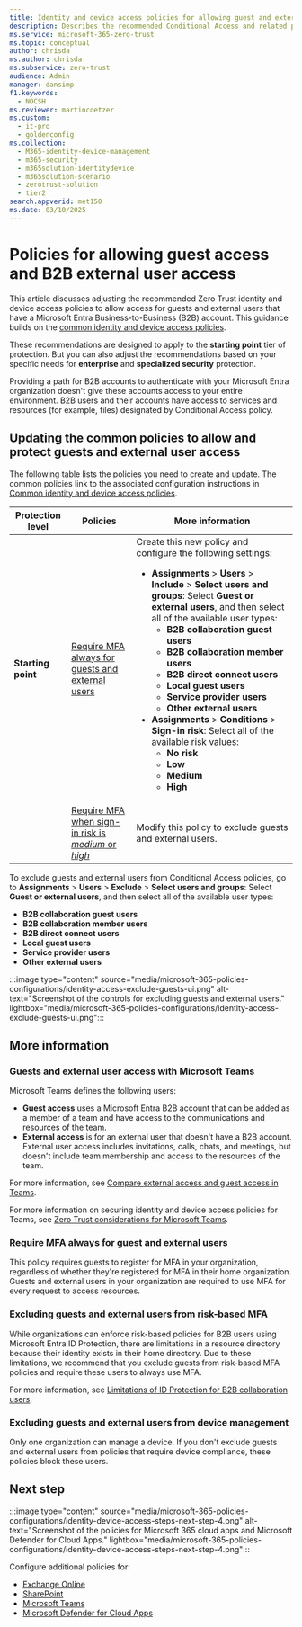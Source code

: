 ```yaml
---
title: Identity and device access policies for allowing guest and external user B2B access - Microsoft 365 for enterprise | Microsoft Docs
description: Describes the recommended Conditional Access and related policies for protecting access of guests and external users.
ms.service: microsoft-365-zero-trust
ms.topic: conceptual
author: chrisda
ms.author: chrisda
ms.subservice: zero-trust
audience: Admin
manager: dansimp
f1.keywords:
  - NOCSH
ms.reviewer: martincoetzer
ms.custom:
  - it-pro
  - goldenconfig
ms.collection:
  - M365-identity-device-management
  - m365-security
  - m365solution-identitydevice
  - m365solution-scenario
  - zerotrust-solution
  - tier2
search.appverid: met150
ms.date: 03/10/2025
---
```


# Policies for allowing guest access and B2B external user access

This article discusses adjusting the recommended Zero Trust identity and device access policies to allow access for guests and external users that have a Microsoft Entra Business-to-Business (B2B) account. This guidance builds on the [common identity and device access policies](zero-trust-identity-device-access-policies-common.md).

These recommendations are designed to apply to the **starting point** tier of protection. But you can also adjust the recommendations based on your specific needs for **enterprise** and **specialized security** protection.

Providing a path for B2B accounts to authenticate with your Microsoft Entra organization doesn't give these accounts access to your entire environment. B2B users and their accounts have access to services and resources (for example, files) designated by Conditional Access policy.

## Updating the common policies to allow and protect guests and external user access

The following table lists the policies you need to create and update. The common policies link to the associated configuration instructions in [Common identity and device access policies](zero-trust-identity-device-access-policies-common.md).

|Protection level|Policies|More information|
|---|---|---|
|**Starting point**|[Require MFA always for guests and external users](zero-trust-identity-device-access-policies-common.md#require-mfa-based-on-sign-in-risk)|Create this new policy and configure the following settings: <ul><li>**Assignments** \> **Users** \> **Include** \> **Select users and groups**: Select **Guest or external users**, and then select all of the available user types:<ul><li>**B2B collaboration guest users**</li><li>**B2B collaboration member users**</li><li>**B2B direct connect users**</li><li>**Local guest users**</li><li>**Service provider users**</li><li>**Other external users**</li></ul></li><li>**Assignments** \> **Conditions** \> **Sign-in risk**: Select all of the available risk values: <ul><li>**No risk**</li><li>**Low**</li><li>**Medium**</li><li>**High**</li></ul></li></ul>|
||[Require MFA when sign-in risk is *medium* or *high*](zero-trust-identity-device-access-policies-common.md#require-mfa-based-on-sign-in-risk)|Modify this policy to exclude guests and external users.|

To exclude guests and external users from Conditional Access policies, go to **Assignments** \> **Users** \> **Exclude** \> **Select users and groups**: Select **Guest or external users**, and then select all of the available user types:

- **B2B collaboration guest users**
- **B2B collaboration member users**
- **B2B direct connect users**
- **Local guest users**
- **Service provider users**
- **Other external users**

:::image type="content" source="media/microsoft-365-policies-configurations/identity-access-exclude-guests-ui.png" alt-text="Screenshot of the controls for excluding guests and external users." lightbox="media/microsoft-365-policies-configurations/identity-access-exclude-guests-ui.png":::

## More information

### Guests and external user access with Microsoft Teams

Microsoft Teams defines the following users:

- **Guest access** uses a Microsoft Entra B2B account that can be added as a member of a team and have access to the communications and resources of the team.
- **External access** is for an external user that doesn't have a B2B account. External user access includes invitations, calls, chats, and meetings, but doesn't include team membership and access to the resources of the team.

For more information, see [Compare external access and guest access in Teams](/microsoftteams/communicate-with-users-from-other-organizations#compare-external-access-and-guest-access).

For more information on securing identity and device access policies for Teams, see [Zero Trust considerations for Microsoft Teams](zero-trust-identity-device-access-policies-workloads.md#microsoft-teams-recommendations-for-zero-trust).

### Require MFA always for guest and external users

This policy requires guests to register for MFA in your organization, regardless of whether they're registered for MFA in their home organization. Guests and external users in your organization are required to use MFA for every request to access resources.

### Excluding guests and external users from risk-based MFA

While organizations can enforce risk-based policies for B2B users using Microsoft Entra ID Protection, there are limitations in a resource directory because their identity exists in their home directory. Due to these limitations, we recommend that you exclude guests from risk-based MFA policies and require these users to always use MFA.

For more information, see [Limitations of ID Protection for B2B collaboration users](/entra/id-protection/concept-identity-protection-b2b#limitations-of-id-protection-for-b2b-collaboration-users).

### Excluding guests and external users from device management

Only one organization can manage a device. If you don't exclude guests and external users from policies that require device compliance, these policies block these users.

## Next step

:::image type="content" source="media/microsoft-365-policies-configurations/identity-device-access-steps-next-step-4.png" alt-text="Screenshot of the policies for Microsoft 365 cloud apps and Microsoft Defender for Cloud Apps." lightbox="media/microsoft-365-policies-configurations/identity-device-access-steps-next-step-4.png":::

Configure additional policies for:

- [Exchange Online](zero-trust-identity-device-access-policies-workloads.md#exchange-online-recommendations-for-zero-trust)
- [SharePoint](zero-trust-identity-device-access-policies-workloads.md#sharepoint-recommendations-for-zero-trust)
- [Microsoft Teams](zero-trust-identity-device-access-policies-workloads.md#microsoft-teams-recommendations-for-zero-trust)
- [Microsoft Defender for Cloud Apps](zero-trust-identity-device-access-policies-mcas-saas.md)
